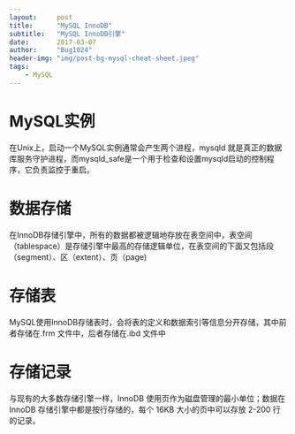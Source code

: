 ```yaml
---
layout:     post
title:      "MySQL InnoDB"
subtitle:   "MySQL InnoDB引擎"
date:       2017-03-07
author:     "Bug1024"
header-img: "img/post-bg-mysql-cheat-sheet.jpeg"
tags:
    - MySQL
---
```


# MySQL实例
在Unix上，启动一个MySQL实例通常会产生两个进程，mysqld 就是真正的数据库服务守护进程，而mysqld_safe是一个用于检查和设置mysqld启动的控制程序，它负责监控于重启。

# 数据存储
在InnoDB存储引擎中，所有的数据都被逻辑地存放在表空间中，表空间（tablespace）是存储引擎中最高的存储逻辑单位，在表空间的下面又包括段（segment）、区（extent）、页（page)

# 存储表
MySQL使用InnoDB存储表时，会将表的定义和数据索引等信息分开存储，其中前者存储在.frm 文件中，后者存储在.ibd 文件中

# 存储记录
与现有的大多数存储引擎一样，InnoDB 使用页作为磁盘管理的最小单位；数据在 InnoDB 存储引擎中都是按行存储的，每个 16KB 大小的页中可以存放 2-200 行的记录。
